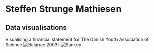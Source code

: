 # Steffen Strunge Mathiesen

## Data visualisations
Visualising a financial statement for The Danish Youth Association of Science
![Balance 2003-](https://user-images.githubusercontent.com/8177646/112358066-46922080-8cd0-11eb-9166-702bf6a397ee.png)
![Sankey](https://user-images.githubusercontent.com/8177646/112358087-4abe3e00-8cd0-11eb-8880-4f421a8fc6e6.png)
